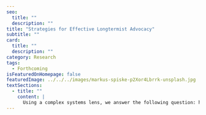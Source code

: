```yaml
---
seo:
  title: ""
  description: ""
title: "Strategies for Effective Longtermist Advocacy"
subtitle: ""
card:
  title: ""
  description: ""
category: Research
tags:
  - Forthcoming
isFeaturedOnHomepage: false
featuredImage: ../../../images/markus-spiske-p2Xor4Lbrrk-unsplash.jpg
textSections:
  - title: ""
    content: |
      Using a complex systems lens, we answer the following question: how can one engage in such a system to robustly benefit the long-term future? While existing research provides provisional answers on what could feature on the agenda of longtermist advocates, little progress has been made on how to design and implement agendas. We address this gap of translating research insights into direct engagement with policy processes. We provide an overview of what advocates must understand and build to have a positive impact, divided into two main sections. First, we review the literature on advocacy, lobbying and epistemic communities to identify best practices in policy engagement, notably including advice on how academics can constructively collaborate with policy actors. Second, we provide a framework, grounded in the literature, to guide longtermist advocacy: delineating considerations, guiding questions, and pieces of advice for effective engagement. We conclude with limitations and notes of caution on the use of the aforementioned framework.
---
```

